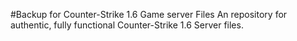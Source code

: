 #Backup for Counter-Strike 1.6 Game server Files
An repository for authentic, fully functional Counter-Strike 1.6 Server files.
